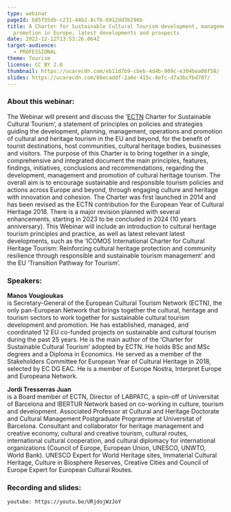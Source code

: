 ```yaml
---
type: webinar
pageId: b85f55db-c231-44b2-8cf6-6912dd3b296b
title: A Charter for Sustainable Cultural Tourism development, management and
  promotion in Europe, latest developments and prospects
date: 2022-12-12T13:53:26.064Z
target-audience:
  - PROFESSIONAL
theme: Tourism
license: CC BY 2.0
thumbnail: https://ucarecdn.com/eb11d7b9-cbeb-4d4b-909c-e304bea08f58/
slides: https://ucarecdn.com/88ecaddf-2a8e-415c-8efc-d7a3bcfbd707/
---
```

### About this webinar:

The Webinar will present and discuss the ‘[ECTN](https://www.culturaltourism-network.eu) Charter for Sustainable Cultural Tourism’, a statement of principles on policies and strategies guiding the development, planning, management, operations and promotion of cultural and heritage tourism in the EU and beyond, for the benefit of tourist destinations, host communities, cultural heritage bodies, businesses and visitors. The purpose of this Charter is to bring together in a single, comprehensive and integrated document the main principles, features, findings, initiatives, conclusions and recommendations, regarding the development, management and promotion of cultural heritage tourism. The overall aim is to encourage sustainable and responsible tourism policies and actions across Europe and beyond, through engaging culture and heritage with innovation and cohesion. The Charter was first launched in 2014 and has been revised as the ECTN contribution for the European Year of Cultural Heritage 2018. There is a major revision planned with several enhancements, starting in 2023 to be concluded in 2024 (10 years anniversary). This Webinar will include an introduction to cultural heritage tourism principles and practice, as well as latest relevant latest developments, such as the ‘ICOMOS International Charter for Cultural Heritage Tourism: Reinforcing cultural heritage protection and community resilience through responsible and sustainable tourism management’ and the EU ‘Transition Pathway for Tourism’.

### Speakers:

**Manos Vougioukas**\
is Secretary-General of the European Cultural Tourism Network (ECTN), the only pan-European Network that brings together the cultural, heritage and tourism sectors to work together for sustainable cultural tourism development and promotion. He has established, managed, and coordinated 12 EU co-funded projects on sustainable and cultural tourism during the past 25 years. He is the main author of the ‘Charter for Sustainable Cultural Tourism’ adopted by ECTN. He holds BSc and MSc degrees and a Diploma in Economics. He served as a member of the Stakeholders Committee for European Year of Cultural Heritage in 2018, selected by EC DG EAC. He is a member of Europe Nostra, Interpret Europe and Europeana Network.

**Jordi Tresserras Juan**\
is a Board member of ECTN, Director of LABPATC, a spin-off of Universitat of Barcelona and IBERTUR Network based on co-working in culture, tourism and development. Associated Professor at Cultural and Heritage Doctorate and Cultural Management Postgraduate Programme at Universitat of Barcelona. Consultant and collaborator for heritage management and creative economy, cultural and creative tourism, cultural routes, international cultural cooperation, and cultural diplomacy for international organizations (Council of Europe, European Union, UNESCO, UNWTO, World Bank). UNESCO Expert for World Heritage sites, Immaterial Cultural Heritage, Culture in Biosphere Reserves, Creative Cities and Council of Europe Expert for European Cultural Routes.

### R﻿ecording and slides:

`youtube: https://youtu.be/URjdojWzJoY`